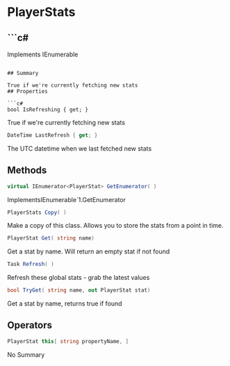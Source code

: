 # PlayerStats

## ```c#
Implements IEnumerable<PlayerStat>
```

## Summary

True if we're currently fetching new stats
## Properties

```c#
bool IsRefreshing { get; } 
```
True if we're currently fetching new stats
```c#
DateTime LastRefresh { get; } 
```
The UTC datetime when we last fetched new stats
## Methods

```c#
virtual IEnumerator<PlayerStat> GetEnumerator( ) 
```
ImplementsIEnumerable`1.GetEnumerator
```c#
PlayerStats Copy( ) 
```
Make a copy of this class. Allows you to store the stats from a point in time.
```c#
PlayerStat Get( string name) 
```
Get a stat by name. Will return an empty stat if not found
```c#
Task Refresh( ) 
```
Refresh these global stats - grab the latest values
```c#
bool TryGet( string name, out PlayerStat stat) 
```
Get a stat by name, returns true if found
## Operators

```c#
PlayerStat this[ string propertyName, ] 
```
No Summary
